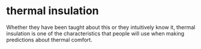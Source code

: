 # thermal insulation

Whether they have been taught about this or they intuitively 
know it, thermal insulation is one of the characteristics
that people will use when making predictions about thermal
comfort.